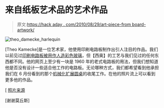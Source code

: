 # 来自纸板艺术品的艺术作品

> 原文:[https://hack aday . com/2010/08/29/art-piece-from board-artwork/](https://hackaday.com/2010/08/29/art-piece-from-board-artwork/)

![](../Images/7afb4148db4165c597de8798ebc59b68.png "theo_damecke_harlequin")

[Theo Kamecke]是一位艺术家，他使用印刷电路板制作出引人注目的作品。我们以前见过[印刷电路板被用作人造彩色玻璃](http://hackaday.com/2010/06/13/hackaday-links-june-13-2010/)，但【西奥】的工艺与我们见过的任何东西都不同。他的网页上至少有一块是 1960 年的老式电路板的用法，但我们想知道他是否没有设计一些适合他工作的电路板。无论哪种方式，我们都希望看到他承担我们在 6 月份看到的那个[机械化扩展圆桌](http://hackaday.com/2010/06/07/furniture-bots-transform/)的收尾工作。在他的照片流上可以看到更多他的作品。

[ [照片来源](http://www.flickr.com/photos/theo_kamecke/3496825247/)

[谢谢莫丘斯]